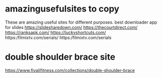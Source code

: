 # amazingusefulsites to copy
These are amazing useful sites for different purposes.
best downloader app for slides
https://slidesharedown.com/
https://thecourtdirect.com/
https://ranksapk.com/
https://luckyshortcuts.com/
https:/filmixtv.com/serials/ 
https:/filmixtv.com/serials
# double shoulder brace site
https://www.fivalifitness.com/collections/double-shoulder-brace
